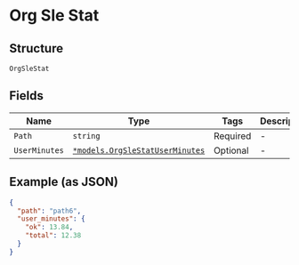 
# Org Sle Stat

## Structure

`OrgSleStat`

## Fields

| Name | Type | Tags | Description |
|  --- | --- | --- | --- |
| `Path` | `string` | Required | - |
| `UserMinutes` | [`*models.OrgSleStatUserMinutes`](../../doc/models/org-sle-stat-user-minutes.md) | Optional | - |

## Example (as JSON)

```json
{
  "path": "path6",
  "user_minutes": {
    "ok": 13.84,
    "total": 12.38
  }
}
```

